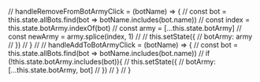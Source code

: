 // handleRemoveFromBotArmyClick = (botName) => {
//   const bot = this.state.allBots.find(bot => botName.includes(bot.name))
//   const index = this.state.botArmy.indexOf(bot)
//   const army = [...this.state.botArmy]
//   const newArmy = army.splice(index, 1)
//
//   this.setState({
//     botArmy: army
//   })
// }
//
// handleAddToBotArmyClick = (botName) => {
//   const bot = this.state.allBots.find(bot => botName.includes(bot.name))
//   if (!this.state.botArmy.includes(bot)){
//     this.setState({
//       botArmy: [...this.state.botArmy, bot]
//     })
//   }
// }
